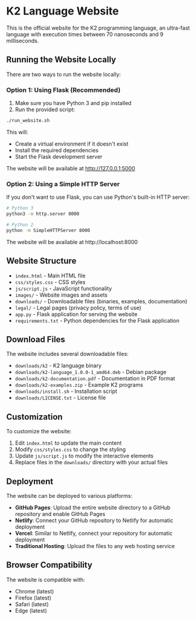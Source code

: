 # K2 Language Website

This is the official website for the K2 programming language, an ultra-fast language with execution times between 70 nanoseconds and 9 milliseconds.

## Running the Website Locally

There are two ways to run the website locally:

### Option 1: Using Flask (Recommended)

1. Make sure you have Python 3 and pip installed
2. Run the provided script:

```bash
./run_website.sh
```

This will:
- Create a virtual environment if it doesn't exist
- Install the required dependencies
- Start the Flask development server

The website will be available at http://127.0.0.1:5000

### Option 2: Using a Simple HTTP Server

If you don't want to use Flask, you can use Python's built-in HTTP server:

```bash
# Python 3
python3 -m http.server 8000

# Python 2
python -m SimpleHTTPServer 8000
```

The website will be available at http://localhost:8000

## Website Structure

- `index.html` - Main HTML file
- `css/styles.css` - CSS styles
- `js/script.js` - JavaScript functionality
- `images/` - Website images and assets
- `downloads/` - Downloadable files (binaries, examples, documentation)
- `legal/` - Legal pages (privacy policy, terms of use)
- `app.py` - Flask application for serving the website
- `requirements.txt` - Python dependencies for the Flask application

## Download Files

The website includes several downloadable files:

- `downloads/k2` - K2 language binary
- `downloads/k2-language_1.0.0-1_amd64.deb` - Debian package
- `downloads/k2-documentation.pdf` - Documentation in PDF format
- `downloads/k2-examples.zip` - Example K2 programs
- `downloads/install.sh` - Installation script
- `downloads/LICENSE.txt` - License file

## Customization

To customize the website:

1. Edit `index.html` to update the main content
2. Modify `css/styles.css` to change the styling
3. Update `js/script.js` to modify the interactive elements
4. Replace files in the `downloads/` directory with your actual files

## Deployment

The website can be deployed to various platforms:

- **GitHub Pages**: Upload the entire website directory to a GitHub repository and enable GitHub Pages
- **Netlify**: Connect your GitHub repository to Netlify for automatic deployment
- **Vercel**: Similar to Netlify, connect your repository for automatic deployment
- **Traditional Hosting**: Upload the files to any web hosting service

## Browser Compatibility

The website is compatible with:

- Chrome (latest)
- Firefox (latest)
- Safari (latest)
- Edge (latest)